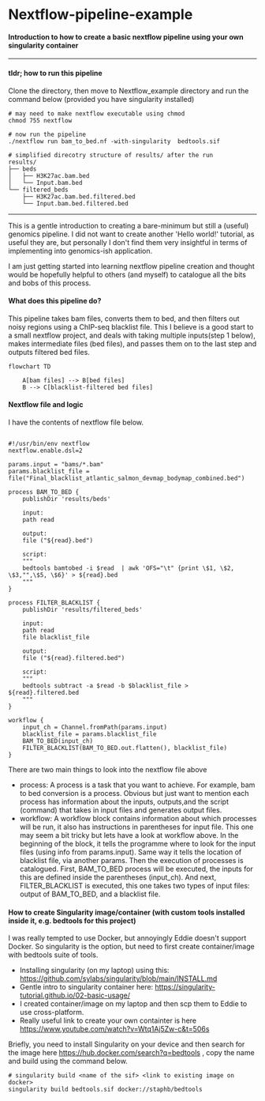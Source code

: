 # Nextflow-pipeline-example

#### Introduction to how to create a basic nextflow pipeline using your own singularity container

---

#### tldr; how to run this pipeline
Clone the directory, then move to Nextflow_example directory and run the command below (provided you have singularity installed)
```
# may need to make nextflow executable using chmod
chmod 755 nextflow

# now run the pipeline
./nextflow run bam_to_bed.nf -with-singularity  bedtools.sif

# simplified direcotry structure of results/ after the run
results/
├── beds
│   ├── H3K27ac.bam.bed 
│   └── Input.bam.bed
└── filtered_beds
    ├── H3K27ac.bam.bed.filtered.bed
    └── Input.bam.bed.filtered.bed
```
---

This is a gentle introduction to creating a bare-minimum but still a (useful) genomics pipeline. I did not want to create another 'Hello world!' tutorial, as useful they are, but personally I don't find them very insightful in terms of implementing into genomics-ish application.

I am just getting started into learning nextflow pipeline creation and thought would be hopefully helpful to others (and myself) to catalogue all the bits and bobs of this process.


#### What does this pipeline do?
This pipeline takes bam files, converts them to bed, and then filters out noisy regions using a ChIP-seq blacklist file. This I believe is a good start to a small nextflow project, and deals with taking multiple inputs(step 1 below), makes intermediate files (bed files), and passes them on to the last step and outputs filtered bed files.

```mermaid
flowchart TD
    
    A[bam files] --> B[bed files]
    B --> C[blacklist-filtered bed files]
```


#### Nextflow file and logic
I have the contents of nextflow file below.

```

#!/usr/bin/env nextflow
nextflow.enable.dsl=2

params.input = "bams/*.bam"
params.blacklist_file = file("Final_blacklist_atlantic_salmon_devmap_bodymap_combined.bed")

process BAM_TO_BED {
    publishDir 'results/beds'

    input:
    path read
    
    output:
    file ("${read}.bed")

    script:
    """
    bedtools bamtobed -i $read  | awk 'OFS="\t" {print \$1, \$2, \$3,"",\$5, \$6}' > ${read}.bed
    """
}

process FILTER_BLACKLIST {
    publishDir 'results/filtered_beds'

    input:
    path read
    file blacklist_file

    output:
    file ("${read}.filtered.bed")

    script:
    """
    bedtools subtract -a $read -b $blacklist_file > ${read}.filtered.bed
    """
}

workflow {
    input_ch = Channel.fromPath(params.input)
    blacklist_file = params.blacklist_file
    BAM_TO_BED(input_ch)
    FILTER_BLACKLIST(BAM_TO_BED.out.flatten(), blacklist_file)
}

```
There are two main things to look into the nextflow file above

 - process: A process is a task that you want to achieve. For example, bam to bed conversion is a process. Obvious but just want to mention each process has information about the inputs, outputs,and the script (command) that takes in input files and generates output files.
 - workflow: A workflow block contains information about which processes will be run, it also has instructions in parentheses for input file. This one may seem a bit tricky but lets have a look at workflow above. In the beginning of the block, it tells the programme where to look for the input files (using info from params.input). Same way it tells the location of blacklist file, via another params. Then the execution of processes is catalogued. First, BAM_TO_BED process will be executed, the inputs for this are defined inside the parentheses (input_ch). And next, FILTER_BLACKLIST is executed, this one takes two types of input files: output of BAM_TO_BED, and a blacklist file. 
 
 
 #### How to create Singularity image/container (with custom tools installed inside it, e.g. bedtools for this project)
 
 I was really tempted to use Docker, but annoyingly Eddie doesn't support Docker. So singularity is the option, but need to first create container/image  with bedtools suite of tools.
- Installing singularity (on my laptop) using this: https://github.com/sylabs/singularity/blob/main/INSTALL.md
- Gentle intro to singularity container here: https://singularity-tutorial.github.io/02-basic-usage/
- I created container/image on my laptop and then scp them to Eddie to use cross-platform.
- Really useful link to create your own containter is here https://www.youtube.com/watch?v=Wtq1Aj5Zw-c&t=506s

Briefly, you need to install Singularity on your device and then search for the image here https://hub.docker.com/search?q=bedtools , copy the name and build using the command below.
```
# singularity build <name of the sif> <link to existing image on docker>
singularity build bedtools.sif docker://staphb/bedtools
```
